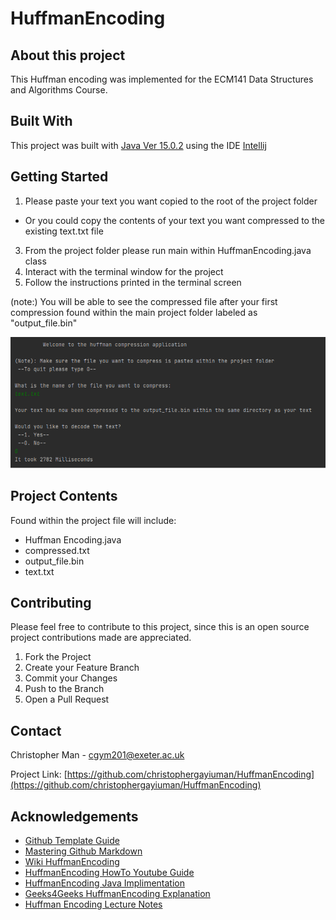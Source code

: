 # HuffmanEncoding

## About this project
This Huffman encoding was implemented for the ECM141 Data Structures and Algorithms Course.

## Built With
This project was built with [Java Ver 15.0.2](https://www.oracle.com/hk/java/technologies/javase-downloads.html) using the IDE [Intellij](https://www.jetbrains.com/idea/)

## Getting Started
1. Please paste your text you want copied to the root of the project folder
* Or you could copy the contents of your text you want compressed to the existing text.txt file
3. From the project folder please run main within HuffmanEncoding.java class
4. Interact with the terminal window for the project
5. Follow the instructions printed in the terminal screen

(note:)
  You will be able to see the compressed file after your first compression found within the main project folder labeled as "output_file.bin"

![Image of Terminal Example](https://github.com/christophergayiuman/HuffmanEncoding/blob/main/codeExample.png)

## Project Contents
Found within the project file will include:
* Huffman Encoding.java
* compressed.txt
* output_file.bin
* text.txt

## Contributing
Please feel free to contribute to this project, since this is an open source project contributions made are appreciated.
1. Fork the Project
2. Create your Feature Branch
3. Commit your Changes
4. Push to the Branch
5. Open a Pull Request

## Contact
Christopher Man - [cgym201@exeter.ac.uk](cgym201@exeter.ac.uk)

Project Link: [https://github.com/christophergayiuman/HuffmanEncoding](https://github.com/christophergayiuman/HuffmanEncoding)

## Acknowledgements
* [Github Template Guide](https://github.com/othneildrew/Best-README-Template)
* [Mastering Github Markdown](https://guides.github.com/features/mastering-markdown/)
* [Wiki HuffmanEncoding](https://en.wikipedia.org/wiki/Huffman_coding)
* [HuffmanEncoding HowTo Youtube Guide](https://www.youtube.com/watch?v=ceECSn0W3pE&ab_channel=QuinstonPimenta)
* [HuffmanEncoding Java Implimentation](https://www.youtube.com/watch?v=zSsTG3Flo-I&ab_channel=SoftwareArchitecture%26Design)
* [Geeks4Geeks HuffmanEncoding Explanation](https://www.geeksforgeeks.org/huffman-coding-greedy-algo-3/)
* [Huffman Encoding Lecture Notes](http://home.cse.ust.hk/faculty/golin/COMP271Sp03/Notes/MyL17.pdf)
